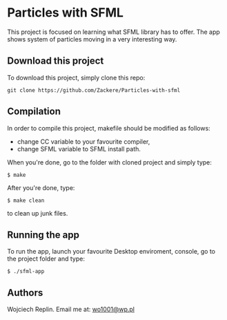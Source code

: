# Particles with SFML
This project is focused on learning what SFML library has to offer. The app shows system of particles moving in a very interesting way.

## Download this project
To download this project, simply clone this repo:
```
git clone https://github.com/Zackere/Particles-with-sfml
```

## Compilation
In order to compile this project, makefile should be modified as follows:
- change CC variable to your favourite compiler,
- change SFML variable to SFML install path.

When you're done, go to the folder with cloned project and simply type:
```
$ make
```
After you're done, type:
```
$ make clean
```
to clean up junk files.
## Running the app
To run the app, launch your favourite Desktop enviroment, console, go to the project folder and type:
```
$ ./sfml-app
```

## Authors
Wojciech Replin. Email me at: wo1001@wp.pl
